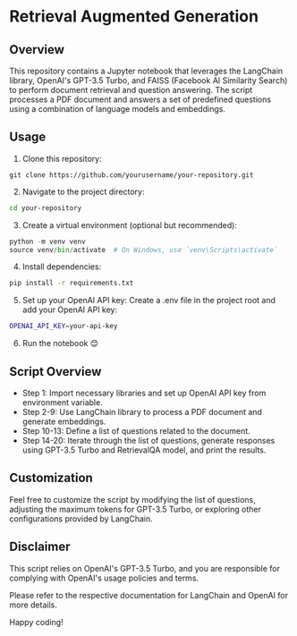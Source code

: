 # Retrieval Augmented Generation

## Overview
This repository contains a Jupyter notebook that leverages the LangChain library, OpenAI's GPT-3.5 Turbo, and FAISS (Facebook AI Similarity Search) to perform document retrieval and question answering. The script processes a PDF document and answers a set of predefined questions using a combination of language models and embeddings.

## Usage

1. Clone this repository:

```
git clone https://github.com/yourusername/your-repository.git
```

2. Navigate to the project directory:

```bash
cd your-repository
```

3. Create a virtual environment (optional but recommended):

```python
python -m venv venv
source venv/bin/activate  # On Windows, use `venv\Scripts\activate`
```
4. Install dependencies:

```bash
pip install -r requirements.txt
```

5. Set up your OpenAI API key:
Create a .env file in the project root and add your OpenAI API key:

```bash
OPENAI_API_KEY=your-api-key
```

6. Run the notebook 😊


## Script Overview
- Step 1: Import necessary libraries and set up OpenAI API key from environment variable.
- Step 2-9: Use LangChain library to process a PDF document and generate embeddings.
- Step 10-13: Define a list of questions related to the document.
- Step 14-20: Iterate through the list of questions, generate responses using GPT-3.5 Turbo and RetrievalQA model, and print the results.

## Customization
Feel free to customize the script by modifying the list of questions, adjusting the maximum tokens for GPT-3.5 Turbo, or exploring other configurations provided by LangChain.

## Disclaimer
This script relies on OpenAI's GPT-3.5 Turbo, and you are responsible for complying with OpenAI's usage policies and terms.

Please refer to the respective documentation for LangChain and OpenAI for more details.

Happy coding!





